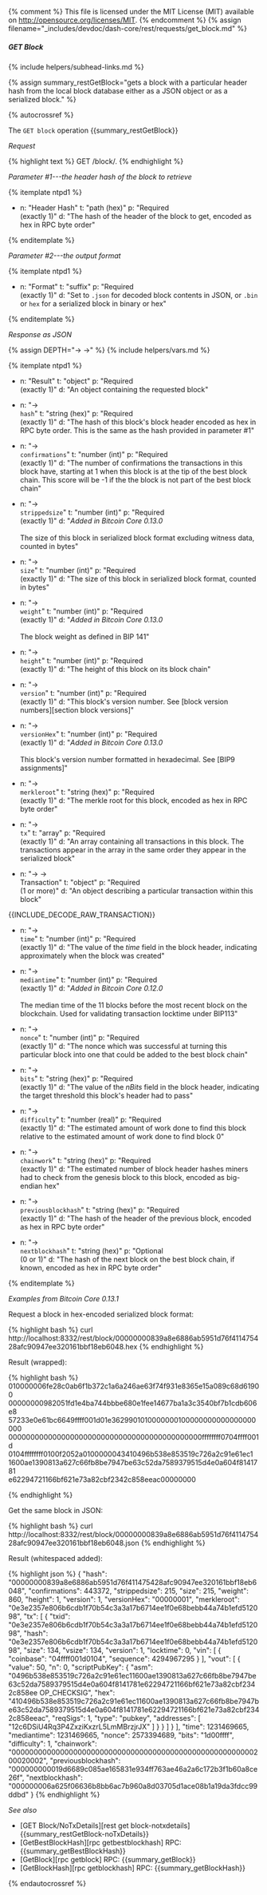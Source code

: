 {% comment %}
This file is licensed under the MIT License (MIT) available on
http://opensource.org/licenses/MIT.
{% endcomment %}
{% assign filename="_includes/devdoc/dash-core/rest/requests/get_block.md" %}

##### GET Block
{% include helpers/subhead-links.md %}

{% assign summary_restGetBlock="gets a block with a particular header hash from the local block database either as a JSON object or as a serialized block." %}

{% autocrossref %}

The `GET block` operation {{summary_restGetBlock}}

*Request*

{% highlight text %}
GET /block/<hash>.<format>
{% endhighlight %}

*Parameter #1---the header hash of the block to retrieve*

{% itemplate ntpd1 %}
- n: "Header Hash"
  t: "path (hex)"
  p: "Required<br>(exactly 1)"
  d: "The hash of the header of the block to get, encoded as hex in RPC byte order"

{% enditemplate %}

*Parameter #2---the output format*

{% itemplate ntpd1 %}
- n: "Format"
  t: "suffix"
  p: "Required<br>(exactly 1)"
  d: "Set to `.json` for decoded block contents in JSON, or `.bin` or `hex` for a serialized block in binary or hex"

{% enditemplate %}

*Response as JSON*

{% assign DEPTH="→ →" %}
{% include helpers/vars.md %}

{% itemplate ntpd1 %}
- n: "Result"
  t: "object"
  p: "Required<br>(exactly 1)"
  d: "An object containing the requested block"

- n: "→<br>`hash`"
  t: "string (hex)"
  p: "Required<br>(exactly 1)"
  d: "The hash of this block's block header encoded as hex in RPC byte order.  This is the same as the hash provided in parameter #1"

- n: "→<br>`confirmations`"
  t: "number (int)"
  p: "Required<br>(exactly 1)"
  d: "The number of confirmations the transactions in this block have, starting at 1 when this block is at the tip of the best block chain.  This score will be -1 if the the block is not part of the best block chain"

- n: "→<br>`strippedsize`"
  t: "number (int)"
  p: "Required<br>(exactly 1)"
  d: "*Added in Bitcoin Core 0.13.0*<br><br>The size of this block in serialized block format excluding witness data, counted in bytes"
  
- n: "→<br>`size`"
  t: "number (int)"
  p: "Required<br>(exactly 1)"
  d: "The size of this block in serialized block format, counted in bytes" 
  
- n: "→<br>`weight`"
  t: "number (int)"
  p: "Required<br>(exactly 1)"
  d: "*Added in Bitcoin Core 0.13.0*<br><br>The block weight as defined in BIP 141"

- n: "→<br>`height`"
  t: "number (int)"
  p: "Required<br>(exactly 1)"
  d: "The height of this block on its block chain"

- n: "→<br>`version`"
  t: "number (int)"
  p: "Required<br>(exactly 1)"
  d: "This block's version number.  See [block version numbers][section block versions]"
  
- n: "→<br>`versionHex`"
  t: "number (int)"
  p: "Required<br>(exactly 1)"
  d: "*Added in Bitcoin Core 0.13.0*<br><br>This block's version number formatted in hexadecimal.  See [BIP9 assignments]"

- n: "→<br>`merkleroot`"
  t: "string (hex)"
  p: "Required<br>(exactly 1)"
  d: "The merkle root for this block, encoded as hex in RPC byte order"

- n: "→<br>`tx`"
  t: "array"
  p: "Required<br>(exactly 1)"
  d: "An array containing all transactions in this block.  The transactions appear in the array in the same order they appear in the serialized block"

- n: "→ →<br>Transaction"
  t: "object"
  p: "Required<br>(1 or more)"
  d: "An object describing a particular transaction within this block"

{{INCLUDE_DECODE_RAW_TRANSACTION}}
- n: "→<br>`time`"
  t: "number (int)"
  p: "Required<br>(exactly 1)"
  d: "The value of the *time* field in the block header, indicating approximately when the block was created"
  
- n: "→<br>`mediantime`"
  t: "number (int)"
  p: "Required<br>(exactly 1)"
  d: "*Added in Bitcoin Core 0.12.0*<br><br>The median time of the 11 blocks before the most recent block on the blockchain.  Used for validating transaction locktime under BIP113"

- n: "→<br>`nonce`"
  t: "number (int)"
  p: "Required<br>(exactly 1)"
  d: "The nonce which was successful at turning this particular block into one that could be added to the best block chain"

- n: "→<br>`bits`"
  t: "string (hex)"
  p: "Required<br>(exactly 1)"
  d: "The value of the *nBits* field in the block header, indicating the target threshold this block's header had to pass"

- n: "→<br>`difficulty`"
  t: "number (real)"
  p: "Required<br>(exactly 1)"
  d: "The estimated amount of work done to find this block relative to the estimated amount of work done to find block 0"

- n: "→<br>`chainwork`"
  t: "string (hex)"
  p: "Required<br>(exactly 1)"
  d: "The estimated number of block header hashes miners had to check from the genesis block to this block, encoded as big-endian hex"

- n: "→<br>`previousblockhash`"
  t: "string (hex)"
  p: "Required<br>(exactly 1)"
  d: "The hash of the header of the previous block, encoded as hex in RPC byte order"

- n: "→<br>`nextblockhash`"
  t: "string (hex)"
  p: "Optional<br>(0 or 1)"
  d: "The hash of the next block on the best block chain, if known, encoded as hex in RPC byte order"

{% enditemplate %}

*Examples from Bitcoin Core 0.13.1*

Request a block in hex-encoded serialized block format:

{% highlight bash %}
curl http://localhost:8332/rest/block/00000000839a8e6886ab5951d76f411475428afc90947ee320161bbf18eb6048.hex
{% endhighlight %}

Result (wrapped):

{% highlight bash %}
010000006fe28c0ab6f1b372c1a6a246ae63f74f931e8365e15a089c68d61900\
00000000982051fd1e4ba744bbbe680e1fee14677ba1a3c3540bf7b1cdb606e8\
57233e0e61bc6649ffff001d01e3629901010000000100000000000000000000\
00000000000000000000000000000000000000000000ffffffff0704ffff001d\
0104ffffffff0100f2052a0100000043410496b538e853519c726a2c91e61ec1\
1600ae1390813a627c66fb8be7947be63c52da7589379515d4e0a604f8141781\
e62294721166bf621e73a82cbf2342c858eeac00000000

{% endhighlight %}

Get the same block in JSON:

{% highlight bash %}
curl http://localhost:8332/rest/block/00000000839a8e6886ab5951d76f411475428afc90947ee320161bbf18eb6048.json 
{% endhighlight %}

Result (whitespaced added):

{% highlight json %}
{
  "hash": "00000000839a8e6886ab5951d76f411475428afc90947ee320161bbf18eb6048",
  "confirmations": 443372,
  "strippedsize": 215,
  "size": 215,
  "weight": 860,
  "height": 1,
  "version": 1,
  "versionHex": "00000001",
  "merkleroot": "0e3e2357e806b6cdb1f70b54c3a3a17b6714ee1f0e68bebb44a74b1efd512098",
  "tx": [
    {
      "txid": "0e3e2357e806b6cdb1f70b54c3a3a17b6714ee1f0e68bebb44a74b1efd512098",
      "hash": "0e3e2357e806b6cdb1f70b54c3a3a17b6714ee1f0e68bebb44a74b1efd512098",
      "size": 134,
      "vsize": 134,
      "version": 1,
      "locktime": 0,
      "vin": [
        {
          "coinbase": "04ffff001d0104",
          "sequence": 4294967295
        }
      ],
      "vout": [
        {
          "value": 50,
          "n": 0,
          "scriptPubKey": {
            "asm": "0496b538e853519c726a2c91e61ec11600ae1390813a627c66fb8be7947be63c52da7589379515d4e0a604f8141781e62294721166bf621e73a82cbf2342c858ee OP_CHECKSIG",
            "hex": "410496b538e853519c726a2c91e61ec11600ae1390813a627c66fb8be7947be63c52da7589379515d4e0a604f8141781e62294721166bf621e73a82cbf2342c858eeac",
            "reqSigs": 1,
            "type": "pubkey",
            "addresses": [
              "12c6DSiU4Rq3P4ZxziKxzrL5LmMBrzjrJX"
            ]
          }
        }
      ]
    }
  ],
  "time": 1231469665,
  "mediantime": 1231469665,
  "nonce": 2573394689,
  "bits": "1d00ffff",
  "difficulty": 1,
  "chainwork": "0000000000000000000000000000000000000000000000000000000200020002",
  "previousblockhash": "000000000019d6689c085ae165831e934ff763ae46a2a6c172b3f1b60a8ce26f",
  "nextblockhash": "000000006a625f06636b8bb6ac7b960a8d03705d1ace08b1a19da3fdcc99ddbd"
}
{% endhighlight %}

*See also*

* [GET Block/NoTxDetails][rest get block-notxdetails] {{summary_restGetBlock-noTxDetails}}
* [GetBestBlockHash][rpc getbestblockhash] RPC: {{summary_getBestBlockHash}}
* [GetBlock][rpc getblock] RPC: {{summary_getBlock}}
* [GetBlockHash][rpc getblockhash] RPC: {{summary_getBlockHash}}

{% endautocrossref %}
